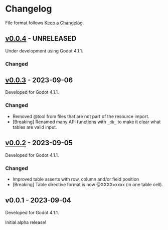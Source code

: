 # Changelog

File format follows [Keep a Changelog](https://keepachangelog.com/en/1.0.0/).

## [v0.0.4] - UNRELEASED

Under development using Godot 4.1.1.

### Changed



## [v0.0.3] - 2023-09-06

Developed for Godot 4.1.1.

### Changed
* Removed @tool from files that are not part of the resource import.
* [Breaking] Renamed many API functions with `_db_` to make it clear what tables are valid input.

## [v0.0.2] - 2023-09-05

Developed for Godot 4.1.1.

### Changed
* Improved table asserts with row, column and/or field position
* [Breaking] Table directive format is now @XXXX=xxxx (in one table cell).

## v0.0.1 - 2023-09-04

Developed for Godot 4.1.1.

Initial alpha release!


[v0.0.4]: https://github.com/ivoyager/ivoyager_table_importer/compare/v0.0.3...HEAD
[v0.0.3]: https://github.com/ivoyager/ivoyager_table_importer/compare/v0.0.2...v0.0.3
[v0.0.2]: https://github.com/ivoyager/ivoyager_table_importer/compare/v0.0.1...v0.0.2
